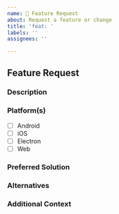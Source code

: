 ```yaml
---
name: 🙋 Feature Request
about: Request a feature or change
title: 'feat: '
labels: ''
assignees: ''

---
```


## Feature Request

### Description
<!--
Describe the feature request. If your feature request is related to a problem, be sure to describe that as well.
-->



### Platform(s)
<!--
Check the box(es) for platforms for which this feature should be added.
-->

- [ ] Android
- [ ] iOS
- [ ] Electron
- [ ] Web

### Preferred Solution
<!-- Describe the solution you would prefer. -->



### Alternatives
<!-- Describe any alternative solutions or features you've considered, if any. -->



### Additional Context
<!--
List any other information that is relevant to your issue. Stack traces, related issues, suggestions on how to fix, Stack Overflow links, forum links, etc.
-->


